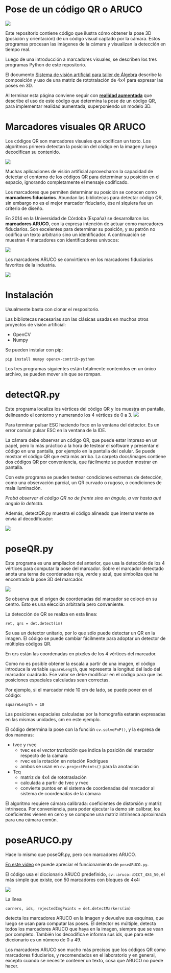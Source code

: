 # Pose de un código QR o ARUCO

<img src="./images/poseQR.png">

Este repositorio contiene código que ilustra cómo obtener la pose 3D (posición y orientación) de un código visual captado por la cámara.  Estos programas procesan las imágenes de la cámara y visualizan la detección en tiempo real.

Luego de una introducción a marcadores visuales, se describen los tres programas Python de este repositorio.

El documento [Sistema de visión artificial para taller de Álgebra](https://docs.google.com/document/d/1H9JPeI5YSvK_-AgQpwC-dRBQZGnRG82ntYrplfbunQ8/edit?tab=t.0) describe la composición y uso de una matriz de rototralación de 4x4 para expresar las poses en 3D.

Al terminar esta página conviene seguir con **[realidad aumentada](./ar.md)** que describe el uso de este código que determina la pose de un código QR, para implementar realidad aumentada, superponiendo un modelo 3D.

# Marcadores visuales QR ARUCO
Los códigos QR son marcadores visuales que codifican un texto.  Los algoritmos primero detectan la posición del código en la imagen y luego decodifican su contenido.

<img src="./images/QR code the string COMSYS.png">

Muchas aplicaciones de visión artificial aprovecharon la capacidad de detectar el contorno de los códigos QR para determinar su posición en el espacio, ignorando completamente el mensaje codificado.

Los marcadores que permiten determinar su posición se conocen como **marcadores fiduciarios**.  Abundan las bibliotecas para detectar código QR, sin embargo no es el mejor marcador fiduciario, ése ni siquiera fue un criterio de diseño.

En 2014 en la Universidad de Córdoba (España) se desarrollaron los **marcadores ARUCO**, con la expresa intención de actuar como marcadores fiduciarios.  Son excelentes para determinar su posición, y su patrón no codifica un texto arbitrario sino un identificador.  A continuación se muestran 4 marcadores con identificadores unívocos:

<img src="./images/Aruco 4x4, 4 marcadores.jpg">

Los marcadores ARUCO se convirtieron en los marcadores fiduciarios favoritos de la industria.

<img src="./images/robots aruco.png">

# Instalación

Usualmente basta con clonar el respositorio.

Las bibliotecas necesarias son las clásicas usadas en muchos otros proyectos de visión artificial:

- OpenCV
- Numpy

Se pueden instalar con pip:

    pip install numpy opencv-contrib-python

Los tres programas siguientes están totalmente contenidos en un único archivo, se pueden mover sin que se rompan.

# detectQR.py

Este programa localiza los vértices del código QR y los muestra en pantalla, delineando el contorno y numerando los 4 vértices de 0 a 3.
<img src="./images/detectQR.png">

Para terminar pulsar ESC haciendo foco en la ventana del detector.  Es un error común pulsar ESC en la ventana de la IDE.

La cámara debe observar un código QR, que puede estar impreso en un papel, pero lo más práctico a la hora de testear el software y presentar el código en una pantalla, por ejemplo en la pantalla del celular.  Se puede mostrar el código QR que está más arriba.  La carpeta docs/images contiene dos códigos QR por conveniencia, que fácilmente se pueden mostrar en pantalla.

Con este programa se pueden testear condiciones extremas de detección, como una observación parcial, un QR curvado o rugoso, o condiciones de mala iluminación.

*Probá observar el código QR no de frente sino en ángulo, a ver hasta qué angulo lo detecta.*

Además, detectQR.py muestra el código alineado que internamente se envía al decodificador:

<img src="./images/detectQR2.png">


# poseQR.py

Este programa es una ampliacíon del anterior, que usa la detección de los 4 vértices para computar la pose del marcador.  Sobre el marcador detectado anota una terna de coordenadas roja, verde y azul, que simboliza que ha encontrado la pose 3D del marcador.

<img src="./images/poseQR.png">

Se observa que el origen de coordenadas del marcador se colocó en su centro.  Esto es una elección arbitraria pero conveniente.

La detección de QR se realiza en esta línea:

    ret, qrs = det.detect(im)

Se usa un detector unitario, por lo que sólo puede detectar un QR en la imagen.  El código se puede cambiar fácilmente para adoptar un detector de múltiples códigos QR.

En qrs están las coordenadas en píxeles de los 4 vértices del marcador.

Como no es posible obtener la escala a partir de una imagen, el código introduce la variable `squareLength`, que representa la longitud del lado del marcador cuadrado.  Ese valor se debe modificar en el código para que las posiciones espaciales calculadas sean correctas.

Por ejemplo, si el marcador mide 10 cm de lado, se puede poner en el código:

    squareLength = 10

Las posiciones espaciales calculadas por la homografía estarán expresadas en las mismas unidades, cm en este ejemplo.

El código determina la pose con la función `cv.solvePnP()`, y la expresa de dos maneras:

- tvec y rvec
  - tvec es el *vector traslación* que indica la posición del marcador respecto de la cámara
  - rvec es la rotación en notación Rodrigues
  - ambos se usan en `cv.projectPoints()` para la anotación
- Tcq
  - matriz de 4x4 de rototraslación
  - calculada a partir de tvec y rvec
  - convierte puntos en el sistema de coordenadas del marcador al sistema de coordenadas de la cámara

El algoritmo requiere cámara calibrada: coeficientes de distorsión y matriz intrínseca.
Por conveniencia, para poder ejecutar la demo sin calibrar, los coeficientes vienen en cero y se compone una matriz intrínseca aproximada para una cámara común.

# poseARUCO.py

Hace lo mismo que poseQR.py, pero con marcadores ARUCO.

[En este video](https://drive.google.com/file/d/1m3P5Bqe_TIiv7NxCw4hy-tt40ApnPkf1/view?usp=drive_link) se puede apreciar el funcionamiento de `poseARUCO.py`.

El código usa el diccionario ARUCO predefinido, `cv::aruco::DICT_4X4_50`, el más simple que existe, con 50 marcadores con bloques de 4x4:

<img src="./images/Aruco 4x4, 50 marcadores.avif">

La línea

    corners, ids, rejectedImgPoints = det.detectMarkers(im)

detecta los marcadores ARUCO en la imagen y devuelve sus esquinas, que luego se usan para computar las poses.  El detector es múltiple, detecta todos los marcadores ARUCO que haya en la imagen, siempre que se vean por completo.  También los decodifica e informa sus ids, que para este diccionario es un número de 0 a 49.

Los marcadores ARUCO son mucho más precisos que los códigos QR como marcadores fiduciarios, y recomendados en el laboratorio y en general, excepto cuando se necesite contener un texto, cosa que ARUCO no puede hacer.